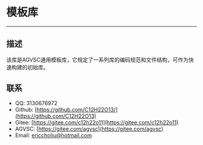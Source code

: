 # 模板库

---

## 描述

该库是AGVSC通用模板库，它规定了一系列库的编码规范和文件结构，可作为快速构建的初始库。

## 联系

- QQ: 3130676972
- Github: [https://github.com/C12H22O13/](https://github.com/C12H22O13)
- Gitee: [https://gitee.com/c12h22o11](https://gitee.com/c12h22o11)
- AGVSC: [https://gitee.com/agvsc](https://gitee.com/agvsc)
- Email: [ericcholiu@hotmail.com](ericcholiu@hotmail.com)